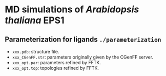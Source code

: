 # MD simulations of *Arabidopsis thaliana* EPS1
## Parameterization for ligands `./parameterization`
- `xxx.pdb`: structure file.
- `xxx_CGenFF.str`: parameters originally given by the CGenFF server.
- `xxx_opt.par`: parameters refined by FFTK.
- `xxx_opt.top`: topologies refined by FFTK.
